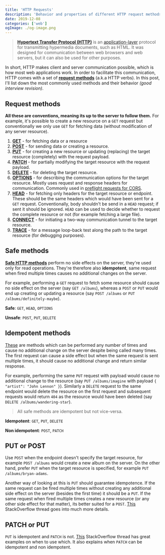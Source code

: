 ```yaml
---
title: 'HTTP Requests'
description: 'Behavior and properties of different HTTP request methods'
date: 2019-12-08
categories: ['web']
ogImage: ./og-image.png
---
```


> [**Hypertext Transfer Protocol (HTTP)**](https://developer.mozilla.org/en-US/docs/Web/HTTP) is an [application-layer](https://en.wikipedia.org/wiki/Application_layer) protocol for transmitting hypermedia documents, such as HTML. It was designed for communication between web browsers and web servers, but it can also be used for other purposes.

In short, HTTP makes client and server communication possible, which is how most web applications work. In order to facilitate this communication, HTTP comes with a set of [**request methods**](https://developer.mozilla.org/en-US/docs/Web/HTTP/Methods) (a.k.a HTTP verbs). In this post, I'll list down the most commonly used methods and their behavior _(good interview revision)_.

## Request methods

**All these are conventions, meaning its up to the server to follow them.** For example, it's possible to create a new resource on a `GET` request but conventionally we only use `GET` for fetching data (without modification of any server resource).

1. [**GET**](https://developer.mozilla.org/en-US/docs/Web/HTTP/Methods/GET) - for fetching data or a resource
2. [**POST**](https://developer.mozilla.org/en-US/docs/Web/HTTP/Methods/POST) - for sending data or creating a resource.
3. [**PUT**](https://developer.mozilla.org/en-US/docs/Web/HTTP/Methods/PUT) - for creating a new resource or updating (replacing) the target resource (completely) with the request payload.
4. [**PATCH**](https://developer.mozilla.org/en-US/docs/Web/HTTP/Methods/PATCH) - for partially modifying the target resource with the request payload.
5. [**DELETE**](https://developer.mozilla.org/en-US/docs/Web/HTTP/Methods/DELETE) - for deleting the target resource.
6. [**OPTIONS**](https://developer.mozilla.org/en-US/docs/Web/HTTP/Methods/OPTIONS) - for describing the communication options for the target resource. Mostly uses request and response headers for communication. Commonly used in [preflight requests for CORS](https://developer.mozilla.org/en-US/docs/Web/HTTP/Methods/OPTIONS#Examples).
7. [**HEAD**](https://developer.mozilla.org/en-US/docs/Web/HTTP/Methods/HEAD) - for fetching only headers for the target resource or endpoint. These should be the same headers which would have been sent for a `GET` request. Conventionally, body shouldn't be send in a `HEAD` request; if sent it should be ignored. `HEAD` can be used to decide whether to request the complete resource or not (for example fetching a large file).
8. [**CONNECT**](https://developer.mozilla.org/en-US/docs/Web/HTTP/Methods/CONNECT) - for initiating a two-way communication tunnel to the target resource.
9. [**TRACE**](https://developer.mozilla.org/en-US/docs/Web/HTTP/Methods/TRACE) - for a message loop-back test along the path to the target resource (for debugging purposes).

## Safe methods

[**Safe HTTP methods**](https://developer.mozilla.org/en-US/docs/Glossary/safe) perform no side effects on the server, they're used only for read operations. They're therefore also **idempotent**, same request when fired multiple times causes no additional changes on the server.

For example, performing a `GET` request to fetch some resource should cause no side effect on the server (say `GET /albums`), whereas a `POST` or `PUT` would end up creating or updating a resource (say `POST /albums` or `PUT /albums/definitely-maybe`).

**Safe**: `GET`, `HEAD`, `OPTIONS`

**Unsafe**: `POST`, `PUT`, `DELETE`

## Idempotent methods

[These](https://developer.mozilla.org/en-US/docs/Glossary/idempotent) are methods which can be performed any number of times and cause no additional change on the server despite being called many times. The first request can cause a side effect but when the same request is sent multiple times, it should cause no additional change and return similar response.

For example, performing the same `PUT` request with payload would cause no additional change to the resource (say `PUT /albums/imagine` with payload `{ "artist": "John Lennon" }`). Similarly a `DELETE` request to the same endpoint would delete the resource on the first request and subsequent requests would return `404` as the resource would have been deleted (say `DELETE /albums/wandering-star`).

> All safe methods are idempotent but not vice-versa.

**Idempotent**: `GET`, `PUT`, `DELETE`

**Non idempotent**: `POST`, `PATCH`

## PUT or POST

Use `POST` when the endpoint doesn't specify the target resource, for example `POST /albums` would create a new album on the server. On the other hand, prefer `PUT` when the target resource is specified, for example `PUT /albums/bryan-adams`.

Another way of looking at this is `PUT` should guarantee idempotence. If the same request can be fired multiple times without creating any additional side effect on the server (besides the first time) it should be a `PUT`. If the same request when fired multiple times creates a new resource (or any other side effect for that matter), its better suited for a `POST`. [This](https://stackoverflow.com/questions/630453/put-vs-post-in-rest) StackOverflow thread goes into much more details.

## PATCH or PUT

`PUT` is idempotent and `PATCH` is not. [This](https://stackoverflow.com/questions/28459418/rest-api-put-vs-patch-with-real-life-examples) StackOverflow thread has great examples on when to use which. It also explains when `PATCH` can be idempotent and non idempotent.
